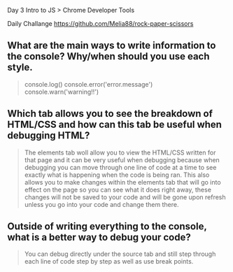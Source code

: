Day 3 Intro to JS > Chrome Developer Tools

Daily Challange https://github.com/Melia88/rock-paper-scissors


## What are the main ways to write information to the console? Why/when should you use each style.
> console.log()
  console.error('error.message')
  console.warn('warning!!')


## Which tab allows you to see the breakdown of HTML/CSS and how can this tab be useful when debugging HTML?
>The elements tab woll allow you to view the HTML/CSS written for that page and it can be very useful when debugging because when debugging you can move through one line of code at a time to see exactly what is happening when the code is being ran. This also allows you to make changes within the elements tab that will go into effect on the page so you can see what it does right away, these changes will not be saved to your code and will be gone upon refresh unless you go into your code and change them there.


## Outside of writing everything to the console, what is a better way to debug your code?
> You can debug directly under the source tab and still step through each line of code step by step as well as use break points.